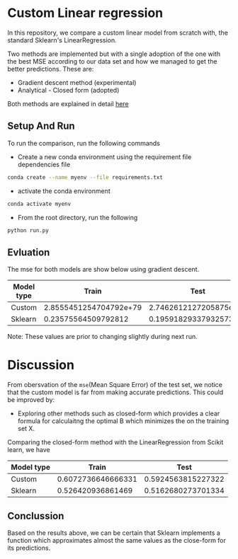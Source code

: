 # Custom Linear regression
In this repository, we compare a custom linear model from scratch with, the standard Sklearn's LinearRegression.

Two methods are implemented but with a single adoption of the one with the best MSE according to our data set and how we managed to get the better predictions. These are:

* Gradient descent method (experimental)
* Analytical - Closed form (adopted)

Both methods are explained in detail [here](https://www.cs.toronto.edu/~rgrosse/courses/csc311_f20/readings/notes_on_linear_regression.pdf)


## Setup And Run
To run the comparison, run the following commands
* Create a new conda environment using the requirement file dependencies file 

```bash
conda create --name myenv --file requirements.txt
```
* activate the conda environment 
```bash
conda activate myenv
```
* From the root directory, run the following
```bash
python run.py
```

## Evluation
The mse for both models are show below using gradient descent.

| Model type  | Train               | Test               |
|---|------------------------|------------------------|
| Custom| 2.8555451254704792e+79 | 2.7462612127205875e+79 |
| Sklearn | 0.23575564509792812    | 0.19591829337932573    |

Note: These values are prior to changing slightly during next run.

# Discussion
From obersvation of the `mse`(Mean Square Error) of the test set, we notice that the custom model is far from making accurate predictions. This could be improved by:

* Exploring other methods such as closed-form which provides a clear formula for calculaitng the optimal B which minimizes the
  on the training set X.

Comparing the closed-form method with the LinearRegression from Scikit learn, we have

| Model type  | Train               | Test               |
|---|------------------------|------------------------|
| Custom| 0.6072736646666331  | 0.5924563815227322 |
| Sklearn | 0.526420936861469 | 0.5162680273701334|

## Conclussion

Based on the results above, we can be certain that Sklearn implements a function which approximates almost
the same values as the close-form for its predictions.
